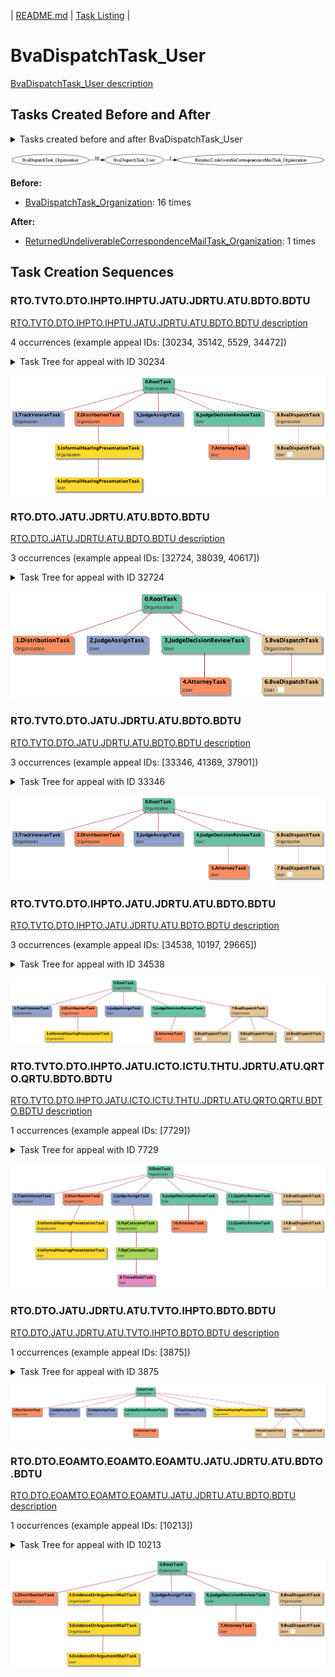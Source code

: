 | [README.md](/README.md) | [Task Listing](tasklist.md) |

# BvaDispatchTask_User

[BvaDispatchTask_User description](../descr/BvaDispatchTask_User.md)

## Tasks Created Before and After

<details><summary>Tasks created before and after BvaDispatchTask_User</summary>

```
digraph G {
rankdir="LR";
"BvaDispatchTask_User" -> "ReturnedUndeliverableCorrespondenceMailTask_Organization" [label=1]
"BvaDispatchTask_Organization" -> "BvaDispatchTask_User" [label=16]
}
```
</details>

![BvaDispatchTask_User](dot/BvaDispatchTask_User.dot.png)

**Before:**

   * [BvaDispatchTask_Organization](BvaDispatchTask_Organization.md): 16 times

**After:**

   * [ReturnedUndeliverableCorrespondenceMailTask_Organization](ReturnedUndeliverableCorrespondenceMailTask_Organization.md): 1 times

## Task Creation Sequences

### RTO.TVTO.DTO.IHPTO.IHPTU.JATU.JDRTU.ATU.BDTO.BDTU

[RTO.TVTO.DTO.IHPTO.IHPTU.JATU.JDRTU.ATU.BDTO.BDTU description](../descr/RTO.TVTO.DTO.IHPTO.IHPTU.JATU.JDRTU.ATU.BDTO.BDTU.md)

4 occurrences (example appeal IDs: [30234, 35142, 5529, 34472])

<details><summary>Task Tree for appeal with ID 30234</summary>

```
@startuml
skinparam {
  ObjectBorderColor #555
  ObjectBorderThickness 0
  ObjectFontStyle bold
  ObjectFontSize 14
  ObjectAttributeFontColor #333
  ObjectAttributeFontSize 12
}
  object 0.RootTask #66c2a5 {
Organization
}
  object 1.TrackVeteranTask #8da0cb {
Organization
}
  object 2.DistributionTask #fc8d62 {
Organization
}
  object 3.InformalHearingPresentationTask #ffd92f {
Organization
}
  object 4.InformalHearingPresentationTask #ffd92f {
User
}
  object 5.JudgeAssignTask #8da0cb {
User
}
  object 6.JudgeDecisionReviewTask #66c2a5 {
User
}
  object 7.AttorneyTask #fc8d62 {
User
}
  object 8.BvaDispatchTask #e5c494 {
Organization
}
  object 9.BvaDispatchTask #e5c494 {
User  <back:white>    </back>
}
0.RootTask -- 1.TrackVeteranTask
0.RootTask -- 2.DistributionTask
2.DistributionTask -- 3.InformalHearingPresentationTask
3.InformalHearingPresentationTask -- 4.InformalHearingPresentationTask
0.RootTask -- 5.JudgeAssignTask
0.RootTask -- 6.JudgeDecisionReviewTask
6.JudgeDecisionReviewTask -- 7.AttorneyTask
0.RootTask -- 8.BvaDispatchTask
8.BvaDispatchTask -- 9.BvaDispatchTask
@enduml
```
</details>

![RTO.TVTO.DTO.IHPTO.IHPTU.JATU.JDRTU.ATU.BDTO.BDTU-30234](uml/RTO.TVTO.DTO.IHPTO.IHPTU.JATU.JDRTU.ATU.BDTO.BDTU-30234.png)

### RTO.DTO.JATU.JDRTU.ATU.BDTO.BDTU

[RTO.DTO.JATU.JDRTU.ATU.BDTO.BDTU description](../descr/RTO.DTO.JATU.JDRTU.ATU.BDTO.BDTU.md)

3 occurrences (example appeal IDs: [32724, 38039, 40617])

<details><summary>Task Tree for appeal with ID 32724</summary>

```
@startuml
skinparam {
  ObjectBorderColor #555
  ObjectBorderThickness 0
  ObjectFontStyle bold
  ObjectFontSize 14
  ObjectAttributeFontColor #333
  ObjectAttributeFontSize 12
}
  object 0.RootTask #66c2a5 {
Organization
}
  object 1.DistributionTask #fc8d62 {
Organization
}
  object 2.JudgeAssignTask #8da0cb {
User
}
  object 3.JudgeDecisionReviewTask #66c2a5 {
User
}
  object 4.AttorneyTask #fc8d62 {
User
}
  object 5.BvaDispatchTask #e5c494 {
Organization
}
  object 6.BvaDispatchTask #e5c494 {
User  <back:white>    </back>
}
0.RootTask -- 1.DistributionTask
0.RootTask -- 2.JudgeAssignTask
0.RootTask -- 3.JudgeDecisionReviewTask
3.JudgeDecisionReviewTask -- 4.AttorneyTask
0.RootTask -- 5.BvaDispatchTask
5.BvaDispatchTask -- 6.BvaDispatchTask
@enduml
```
</details>

![RTO.DTO.JATU.JDRTU.ATU.BDTO.BDTU-32724](uml/RTO.DTO.JATU.JDRTU.ATU.BDTO.BDTU-32724.png)

### RTO.TVTO.DTO.JATU.JDRTU.ATU.BDTO.BDTU

[RTO.TVTO.DTO.JATU.JDRTU.ATU.BDTO.BDTU description](../descr/RTO.TVTO.DTO.JATU.JDRTU.ATU.BDTO.BDTU.md)

3 occurrences (example appeal IDs: [33346, 41369, 37901])

<details><summary>Task Tree for appeal with ID 33346</summary>

```
@startuml
skinparam {
  ObjectBorderColor #555
  ObjectBorderThickness 0
  ObjectFontStyle bold
  ObjectFontSize 14
  ObjectAttributeFontColor #333
  ObjectAttributeFontSize 12
}
  object 0.RootTask #66c2a5 {
Organization
}
  object 1.TrackVeteranTask #8da0cb {
Organization
}
  object 2.DistributionTask #fc8d62 {
Organization
}
  object 3.JudgeAssignTask #8da0cb {
User
}
  object 4.JudgeDecisionReviewTask #66c2a5 {
User
}
  object 5.AttorneyTask #fc8d62 {
User
}
  object 6.BvaDispatchTask #e5c494 {
Organization
}
  object 7.BvaDispatchTask #e5c494 {
User  <back:white>    </back>
}
0.RootTask -- 1.TrackVeteranTask
0.RootTask -- 2.DistributionTask
0.RootTask -- 3.JudgeAssignTask
0.RootTask -- 4.JudgeDecisionReviewTask
4.JudgeDecisionReviewTask -- 5.AttorneyTask
0.RootTask -- 6.BvaDispatchTask
6.BvaDispatchTask -- 7.BvaDispatchTask
@enduml
```
</details>

![RTO.TVTO.DTO.JATU.JDRTU.ATU.BDTO.BDTU-33346](uml/RTO.TVTO.DTO.JATU.JDRTU.ATU.BDTO.BDTU-33346.png)

### RTO.TVTO.DTO.IHPTO.JATU.JDRTU.ATU.BDTO.BDTU

[RTO.TVTO.DTO.IHPTO.JATU.JDRTU.ATU.BDTO.BDTU description](../descr/RTO.TVTO.DTO.IHPTO.JATU.JDRTU.ATU.BDTO.BDTU.md)

3 occurrences (example appeal IDs: [34538, 10197, 29665])

<details><summary>Task Tree for appeal with ID 34538</summary>

```
@startuml
skinparam {
  ObjectBorderColor #555
  ObjectBorderThickness 0
  ObjectFontStyle bold
  ObjectFontSize 14
  ObjectAttributeFontColor #333
  ObjectAttributeFontSize 12
}
  object 0.RootTask #66c2a5 {
Organization
}
  object 1.TrackVeteranTask #8da0cb {
Organization
}
  object 2.DistributionTask #fc8d62 {
Organization
}
  object 3.InformalHearingPresentationTask #ffd92f {
Organization
}
  object 4.JudgeAssignTask #8da0cb {
User
}
  object 5.JudgeDecisionReviewTask #66c2a5 {
User
}
  object 6.AttorneyTask #fc8d62 {
User
}
  object 7.BvaDispatchTask #e5c494 {
Organization
}
  object 8.BvaDispatchTask #e5c494 {
User  <back:white>    </back>
}
  object 9.BvaDispatchTask #e5c494 {
User  <back:white>    </back>
}
  object 10.BvaDispatchTask #e5c494 {
User  <back:white>    </back>
}
0.RootTask -- 1.TrackVeteranTask
0.RootTask -- 2.DistributionTask
2.DistributionTask -- 3.InformalHearingPresentationTask
0.RootTask -- 4.JudgeAssignTask
0.RootTask -- 5.JudgeDecisionReviewTask
5.JudgeDecisionReviewTask -- 6.AttorneyTask
0.RootTask -- 7.BvaDispatchTask
7.BvaDispatchTask -- 8.BvaDispatchTask
7.BvaDispatchTask -- 9.BvaDispatchTask
7.BvaDispatchTask -- 10.BvaDispatchTask
@enduml
```
</details>

![RTO.TVTO.DTO.IHPTO.JATU.JDRTU.ATU.BDTO.BDTU-34538](uml/RTO.TVTO.DTO.IHPTO.JATU.JDRTU.ATU.BDTO.BDTU-34538.png)

### RTO.TVTO.DTO.IHPTO.JATU.ICTO.ICTU.THTU.JDRTU.ATU.QRTO.QRTU.BDTO.BDTU

[RTO.TVTO.DTO.IHPTO.JATU.ICTO.ICTU.THTU.JDRTU.ATU.QRTO.QRTU.BDTO.BDTU description](../descr/RTO.TVTO.DTO.IHPTO.JATU.ICTO.ICTU.THTU.JDRTU.ATU.QRTO.QRTU.BDTO.BDTU.md)

1 occurrences (example appeal IDs: [7729])

<details><summary>Task Tree for appeal with ID 7729</summary>

```
@startuml
skinparam {
  ObjectBorderColor #555
  ObjectBorderThickness 0
  ObjectFontStyle bold
  ObjectFontSize 14
  ObjectAttributeFontColor #333
  ObjectAttributeFontSize 12
}
  object 0.RootTask #66c2a5 {
Organization
}
  object 1.TrackVeteranTask #8da0cb {
Organization
}
  object 2.DistributionTask #fc8d62 {
Organization
}
  object 3.InformalHearingPresentationTask #ffd92f {
Organization
}
  object 4.InformalHearingPresentationTask #ffd92f {
User
}
  object 5.JudgeAssignTask #8da0cb {
User
}
  object 6.IhpColocatedTask #ffd92f {
Organization
}
  object 7.IhpColocatedTask #ffd92f {
User
}
  object 8.TimedHoldTask #e78ac3 {
User
}
  object 9.JudgeDecisionReviewTask #66c2a5 {
User
}
  object 10.AttorneyTask #fc8d62 {
User
}
  object 11.QualityReviewTask #fc8d62 {
Organization
}
  object 12.QualityReviewTask #fc8d62 {
User
}
  object 13.BvaDispatchTask #e5c494 {
Organization
}
  object 14.BvaDispatchTask #e5c494 {
User  <back:white>    </back>
}
0.RootTask -- 1.TrackVeteranTask
0.RootTask -- 2.DistributionTask
2.DistributionTask -- 3.InformalHearingPresentationTask
3.InformalHearingPresentationTask -- 4.InformalHearingPresentationTask
0.RootTask -- 5.JudgeAssignTask
5.JudgeAssignTask -- 6.IhpColocatedTask
6.IhpColocatedTask -- 7.IhpColocatedTask
7.IhpColocatedTask -- 8.TimedHoldTask
0.RootTask -- 9.JudgeDecisionReviewTask
9.JudgeDecisionReviewTask -- 10.AttorneyTask
0.RootTask -- 11.QualityReviewTask
11.QualityReviewTask -- 12.QualityReviewTask
0.RootTask -- 13.BvaDispatchTask
13.BvaDispatchTask -- 14.BvaDispatchTask
@enduml
```
</details>

![RTO.TVTO.DTO.IHPTO.JATU.ICTO.ICTU.THTU.JDRTU.ATU.QRTO.QRTU.BDTO.BDTU-7729](uml/RTO.TVTO.DTO.IHPTO.JATU.ICTO.ICTU.THTU.JDRTU.ATU.QRTO.QRTU.BDTO.BDTU-7729.png)

### RTO.DTO.JATU.JDRTU.ATU.TVTO.IHPTO.BDTO.BDTU

[RTO.DTO.JATU.JDRTU.ATU.TVTO.IHPTO.BDTO.BDTU description](../descr/RTO.DTO.JATU.JDRTU.ATU.TVTO.IHPTO.BDTO.BDTU.md)

1 occurrences (example appeal IDs: [3875])

<details><summary>Task Tree for appeal with ID 3875</summary>

```
@startuml
skinparam {
  ObjectBorderColor #555
  ObjectBorderThickness 0
  ObjectFontStyle bold
  ObjectFontSize 14
  ObjectAttributeFontColor #333
  ObjectAttributeFontSize 12
}
  object 0.RootTask #66c2a5 {
Organization
}
  object 1.DistributionTask #fc8d62 {
Organization
}
  object 2.JudgeAssignTask #8da0cb {
User
}
  object 3.JudgeAssignTask #8da0cb {
User
}
  object 4.JudgeDecisionReviewTask #66c2a5 {
User
}
  object 5.AttorneyTask #fc8d62 {
User
}
  object 6.TrackVeteranTask #8da0cb {
Organization
}
  object 7.InformalHearingPresentationTask #ffd92f {
Organization
}
  object 8.BvaDispatchTask #e5c494 {
Organization
}
  object 9.BvaDispatchTask #e5c494 {
User  <back:white>    </back>
}
  object 10.BvaDispatchTask #e5c494 {
User  <back:white>    </back>
}
0.RootTask -- 1.DistributionTask
0.RootTask -- 2.JudgeAssignTask
0.RootTask -- 3.JudgeAssignTask
0.RootTask -- 4.JudgeDecisionReviewTask
4.JudgeDecisionReviewTask -- 5.AttorneyTask
0.RootTask -- 6.TrackVeteranTask
0.RootTask -- 7.InformalHearingPresentationTask
0.RootTask -- 8.BvaDispatchTask
8.BvaDispatchTask -- 9.BvaDispatchTask
8.BvaDispatchTask -- 10.BvaDispatchTask
@enduml
```
</details>

![RTO.DTO.JATU.JDRTU.ATU.TVTO.IHPTO.BDTO.BDTU-3875](uml/RTO.DTO.JATU.JDRTU.ATU.TVTO.IHPTO.BDTO.BDTU-3875.png)

### RTO.DTO.EOAMTO.EOAMTO.EOAMTU.JATU.JDRTU.ATU.BDTO.BDTU

[RTO.DTO.EOAMTO.EOAMTO.EOAMTU.JATU.JDRTU.ATU.BDTO.BDTU description](../descr/RTO.DTO.EOAMTO.EOAMTO.EOAMTU.JATU.JDRTU.ATU.BDTO.BDTU.md)

1 occurrences (example appeal IDs: [10213])

<details><summary>Task Tree for appeal with ID 10213</summary>

```
@startuml
skinparam {
  ObjectBorderColor #555
  ObjectBorderThickness 0
  ObjectFontStyle bold
  ObjectFontSize 14
  ObjectAttributeFontColor #333
  ObjectAttributeFontSize 12
}
  object 0.RootTask #66c2a5 {
Organization
}
  object 1.DistributionTask #fc8d62 {
Organization
}
  object 2.EvidenceOrArgumentMailTask #ffd92f {
Organization
}
  object 3.EvidenceOrArgumentMailTask #ffd92f {
Organization
}
  object 4.EvidenceOrArgumentMailTask #ffd92f {
User
}
  object 5.JudgeAssignTask #8da0cb {
User
}
  object 6.JudgeDecisionReviewTask #66c2a5 {
User
}
  object 7.AttorneyTask #fc8d62 {
User
}
  object 8.BvaDispatchTask #e5c494 {
Organization
}
  object 9.BvaDispatchTask #e5c494 {
User  <back:white>    </back>
}
0.RootTask -- 1.DistributionTask
0.RootTask -- 2.EvidenceOrArgumentMailTask
2.EvidenceOrArgumentMailTask -- 3.EvidenceOrArgumentMailTask
3.EvidenceOrArgumentMailTask -- 4.EvidenceOrArgumentMailTask
0.RootTask -- 5.JudgeAssignTask
0.RootTask -- 6.JudgeDecisionReviewTask
6.JudgeDecisionReviewTask -- 7.AttorneyTask
0.RootTask -- 8.BvaDispatchTask
8.BvaDispatchTask -- 9.BvaDispatchTask
@enduml
```
</details>

![RTO.DTO.EOAMTO.EOAMTO.EOAMTU.JATU.JDRTU.ATU.BDTO.BDTU-10213](uml/RTO.DTO.EOAMTO.EOAMTO.EOAMTU.JATU.JDRTU.ATU.BDTO.BDTU-10213.png)

